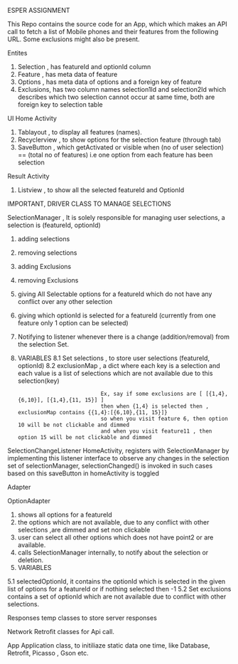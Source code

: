 
ESPER ASSIGNMENT

This Repo contains the source code for an App, which which makes an API call to fetch a list of
Mobile phones and their features from the following URL. Some exclusions might also be present.

Entites
1. Selection , has featureId and optionId column
2. Feature   , has meta data of feature
3. Options   , has meta data of options and a foreign key of feature
4. Exclusions, has two column names selection1Id and selection2Id which describes which two selection
               cannot occur at same time, both are foreign key to selection table

UI
Home Activity
1. Tablayout    , to display all features (names).
2. Recyclerview , to show options for the selection feature (through tab)
3. SaveButton   , which getActivated or visible when (no of user selection) == (total no of features)
                  i.e one option from each feature has been selection

Result Activity
1. Listview     , to show all the selected featureId and OptionId

IMPORTANT, DRIVER CLASS TO MANAGE SELECTIONS

SelectionManager , It is solely responsible for managing user selections, a selection is (featureId, optionId)
1. adding selections
2. removing selections
3. adding Exclusions
4. removing Exclusions
5. giving All Selectable options for a featureId which do not have any conflict over any other selection
6. giving which optionId is selected for a featureId (currently from one feature only 1 option can be selected)
7. Notifying to listener whenever there is a change (addition/removal) from the selection Set.
8. VARIABLES
8.1 Set<Selection> selections  , to store user selections (featureId, optionId)
8.2 exclusionMap               , a dict where each key is a selection and each value is a list of selections
                                 which are not available due to this selection(key)

                                 Ex, say if some exclusions are [ [{1,4},{6,10}], [{1,4},{11, 15}] ]
                                 then when {1,4} is selected then , exclusionMap contains {{1,4}:[{6,10},{11, 15}]}
                                 so when you visit feature 6, then option 10 will be not clickable and dimmed
                                 and when you visit feature11 , then option 15 will be not clickable and dimmed

SelectionChangeListener
HomeActivity, registers with SelectionManager by implementing this listener interface
to observe any changes in the selection set of selectionManager, selectionChanged() is invoked in such cases
based on this saveButton in homeActivity is toggled

Adapter

OptionAdapter
1. shows all options for a featureId
2. the options which are not available, due to any conflict with other selections ,are dimmed and set non clickable
3. user can select all other options which does not have point2 or are available.
4. calls SelectionManager internally, to notify about the selection or deletion.
5. VARIABLES

5.1 selectedOptionId,       it contains the optionId which is selected in the given list of options
                            for a featureId or if nothing selected then -1
5.2 Set<Integer> exclusions contains a set of optionId which are not available due to conflict with other selections.


Responses
temp classes to store server responses

Network
Retrofit classes for Api call.

App
Application class, to initiliaze static data one time, like Database, Retrofit, Picasso , Gson etc.
